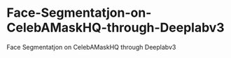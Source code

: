 # Face-Segmentatjon-on-CelebAMaskHQ-through-Deeplabv3
Face Segmentatjon on CelebAMaskHQ through Deeplabv3
